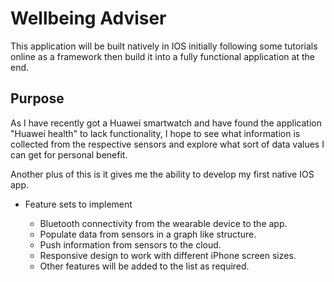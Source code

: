 # Wellbeing Adviser


This application will be built natively in IOS initially following some tutorials online as a framework then build it into a fully functional application at the end.


## Purpose

As I have recently got a Huawei smartwatch and have found the application "Huawei health" to lack functionality, I hope to see what information is collected from the respective sensors and explore what sort of data values I can get for personal benefit.

Another plus of this is it gives me the ability to develop my first native IOS app.

* Feature sets to implement

  * Bluetooth connectivity from the wearable device to the app.
  * Populate data from sensors in a graph like structure.
  * Push information from sensors to the cloud.
  * Responsive design to work with different iPhone screen sizes.
  * Other features will be added to the list as required.
